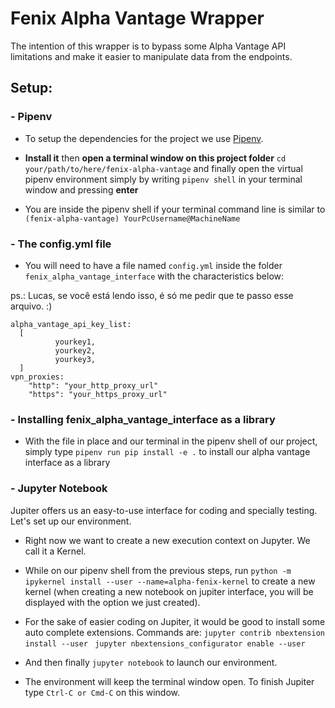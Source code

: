 # Fenix Alpha Vantage Wrapper

The intention of this wrapper is to bypass some Alpha Vantage API limitations and make it easier to manipulate 
data from the endpoints.

## Setup:
### - Pipenv
- To setup the dependencies for the project we use [Pipenv](https://pipenv.pypa.io/en/latest/).
- **Install it** then **open a terminal window on this project folder** ```cd your/path/to/here/fenix-alpha-vantage``` 
  and finally open the virtual pipenv environment simply by writing ```pipenv shell``` in your terminal window and
  pressing **enter**
  
- You are inside the pipenv shell if your terminal command line is similar to ```(fenix-alpha-vantage) YourPcUsername@MachineName```
  
### - The config.yml file
- You will need to have a file named ```config.yml``` inside the folder ```fenix_alpha_vantage_interface``` with the 
  characteristics below:
  
ps.: Lucas, se você está lendo isso, é só me pedir que te passo esse arquivo. :)
```
alpha_vantage_api_key_list:
  [
          yourkey1,
          yourkey2,
          yourkey3,
  ]
vpn_proxies:
    "http": "your_http_proxy_url"
    "https": "your_https_proxy_url"

```
  
### - Installing fenix_alpha_vantage_interface as a library
- With the file in place and our terminal in the pipenv shell of our project, simply type 
  ```pipenv run pip install -e .``` to install our alpha vantage interface as a library 
  
### - Jupyter Notebook 

Jupiter offers us an easy-to-use interface for coding and specially testing. Let's set up our environment.

- Right now we want to create a new execution context on Jupyter. We call it a Kernel. 
  
- While on our pipenv shell from the previous steps, run 
  ```python -m ipykernel install --user --name=alpha-fenix-kernel``` to create a new kernel (when creating a new
  notebook on jupiter interface, you will be displayed with the option we just created).
  
- For the sake of easier coding on Jupiter, it would be good to install some auto complete extensions. Commands are:
```jupyter contrib nbextension install --user```
  ``` jupyter nbextensions_configurator enable --user```
  
- And then finally ```jupyter notebook``` to launch our environment.

- The environment will keep the terminal window open. To finish Jupiter type ```Ctrl-C or Cmd-C``` on this window.
